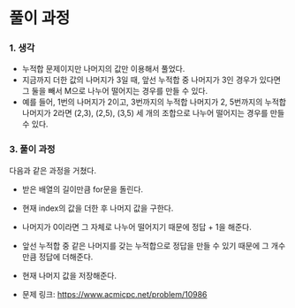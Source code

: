 # 풀이 과정
### 1. 생각
- 누적합 문제이지만 나머지의 값만 이용해서 풀었다.
- 지금까지 더한 값의 나머지가 3일 때, 앞선 누적합 중 나머지가 3인 경우가 있다면 그 둘을 빼서 M으로 나누어 떨어지는 경우를 만들 수 있다.
- 예를 들어, 1번의 나머지가 2이고, 3번까지의 누적합 나머지가 2, 5번까지의 누적합 나머지가 2라면 (2,3), (2,5), (3,5) 세 개의 조합으로 나누어 떨어지는 경우를 만들 수 있다.

### 3. 풀이 과정
다음과 같은 과정을 거쳤다.
- 받은 배열의 길이만큼 for문을 돌린다.
- 현재 index의 값을 더한 후 나머지 값을 구한다.
- 나머지가 0이라면 그 자체로 나누어 떨어지기 때문에 정답 + 1을 해준다.
- 앞선 누적합 중 같은 나머지를 갖는 누적합으로 정답을 만들 수 있기 때문에 그 개수만큼 정답에 더해준다.
- 현재 나머지 값을 저장해준다.

- 문제 링크: https://www.acmicpc.net/problem/10986
